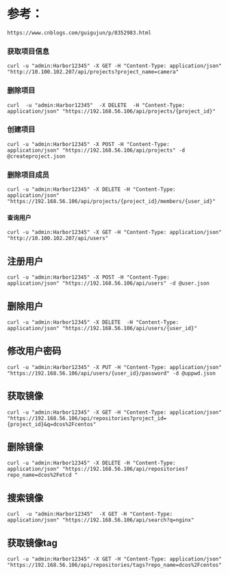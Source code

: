 

# 参考：
    https://www.cnblogs.com/guigujun/p/8352983.html

### 获取项目信息
    curl -u "admin:Harbor12345" -X GET -H "Content-Type: application/json" "http://10.100.102.207/api/projects?project_name=camera"

### 删除项目
    curl  -u "admin:Harbor12345"  -X DELETE  -H "Content-Type: application/json" "https://192.168.56.106/api/projects/{project_id}"

### 创建项目
    curl -u "admin:Harbor12345" -X POST -H "Content-Type: application/json" "https://192.168.56.106/api/projects" -d @createproject.json

### 删除项目成员
    curl -u "admin:Harbor12345" -X DELETE -H "Content-Type: application/json" "https://192.168.56.106/api/projects/{project_id}/members/{user_id}"


#### 查询用户
    curl -u "admin:Harbor12345" -X GET -H "Content-Type: application/json" "http://10.100.102.207/api/users"

## 注册用户
    curl -u "admin:Harbor12345" -X POST -H "Content-Type: application/json" "https://192.168.56.106/api/users" -d @user.json

## 删除用户
    curl -u "admin:Harbor12345" -X DELETE  -H "Content-Type: application/json" "https://192.168.56.106/api/users/{user_id}"

## 修改用户密码
    curl -u "admin:Harbor12345" -X PUT -H "Content-Type: application/json" "https://192.168.56.106/api/users/{user_id}/password" -d @uppwd.json

## 获取镜像
    curl -u "admin:Harbor12345" -X GET -H "Content-Type: application/json" "https://192.168.56.106/api/repositories?project_id={project_id}&q=dcos%2Fcentos"

## 删除镜像
    curl -u "admin:Harbor12345" -X DELETE -H "Content-Type: application/json" "https://192.168.56.106/api/repositories?repo_name=dcos%2Fetcd "

## 搜索镜像
    curl  -u "admin:Harbor12345"  -X GET -H "Content-Type: application/json" "https://192.168.56.106/api/search?q=nginx"

## 获取镜像tag
    curl -u "admin:Harbor12345" -X GET -H "Content-Type: application/json" "https://192.168.56.106/api/repositories/tags?repo_name=dcos%2Fcentos"





